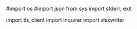 #import os
#import json
from sys import stderr, exit

import tls_client
import inquirer
import xlsxwriter
